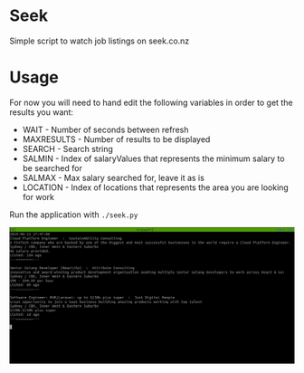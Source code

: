 # Seek
Simple script to watch job listings on seek.co.nz

# Usage
For now you will need to hand edit the following variables in order to get the results you want:
* WAIT - Number of seconds between refresh
* MAXRESULTS - Number of results to be displayed
* SEARCH - Search string
* SALMIN - Index of salaryValues that represents the minimum salary to be searched for
* SALMAX - Max salary searched for, leave it as is
* LOCATION - Index of locations that represents the area you are looking for work

Run the application with `./seek.py`

![Screenshot](Selection_009.png)
